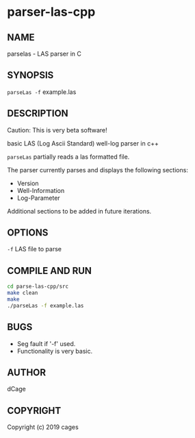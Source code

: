 # parser-las-cpp
NAME
----
parselas - LAS parser in C

SYNOPSIS
--------

`parseLas -f` example.las

DESCRIPTION
-----------
Caution: This is very beta software!

basic LAS (Log Ascii Standard) well-log parser in c++

`parseLas` partially reads a las formatted file. 

The parser currently parses and displays the following sections:
- Version
- Well-Information
- Log-Parameter

Additional sections to be added in future iterations.


OPTIONS
-------

`-f`
  LAS file to parse

COMPILE AND RUN
---------------

```bash
cd parse-las-cpp/src  
make clean
make  
./parseLas -f example.las  
```

BUGS
----

- Seg fault if '-f' used.
- Functionality is very basic. 


AUTHOR
------

dCage

COPYRIGHT
------

Copyright (c) 2019 cages

